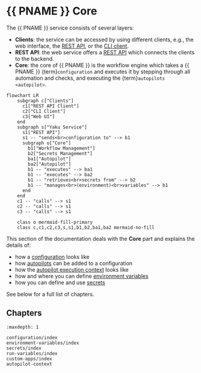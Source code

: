 <!--
SPDX-FileCopyrightText: 2024 grow platform GmbH

SPDX-License-Identifier: MIT
-->

# {{ PNAME }} Core

The {{ PNAME }} service consists of several layers:

- **Clients**: the service can be accessed by using different clients, e.g., the web
  interface, the [REST API](../reference/rest-api/index), or the [CLI client](../cli/index).
- **REST API**: the web service offers a [REST API](../reference/rest-api/index)
  which connects the clients to the backend.
- **Core**: the core of {{ PNAME }} is the workflow engine which takes a
  {{ PNAME }} {term}`configuration` and executes it by stepping through all
  automation and checks, and executing the {term}`autopilots <autopilot>`.

```{mermaid}
flowchart LR
    subgraph c["Clients"]
      c1["REST API Client"]
      c2["CLI Client"]
      c3["Web UI"]
    end
    subgraph s["Yaku Service"]
      s1["REST API"]
      s1 -- "sends<br>configuration to" --> b1
      subgraph o["Core"]
        b1["Workflow Management"]
        b2["Secrets Management"]
        ba1["Autopilot"]
        ba2["Autopilot"]
        b1 -- "executes" --> ba1
        b1 -- "executes" --> ba2
        b1 -- "retrieves<br>secrets from" --> b2
        b1 -- "manages<br>(environment)<br>variables" --> b1
      end
    end
    c1 -- "calls" --> s1
    c2 -- "calls" --> s1
    c3 -- "calls" --> s1

    class o mermaid-fill-primary
    class c,c1,c2,c3,s,s1,b1,b2,ba1,ba2 mermaid-no-fill
```

This section of the documentation deals with the **Core** part and explains
the details of:

- how a [configuration](./configuration/index) looks like
- how [autopilots](./configuration/main-config-file.md#autopilots) can be added to a configuration
- how the [autopilot execution context](autopilot-context) looks like
- how and where you can define [environment variables](./environment-variables/index)
- how you can define and use [secrets](./secrets/index)

See below for a full list of chapters.

## Chapters

```{toctree}
:maxdepth: 1

configuration/index
environment-variables/index
secrets/index
run-variables/index
custom-apps/index
autopilot-context
```
